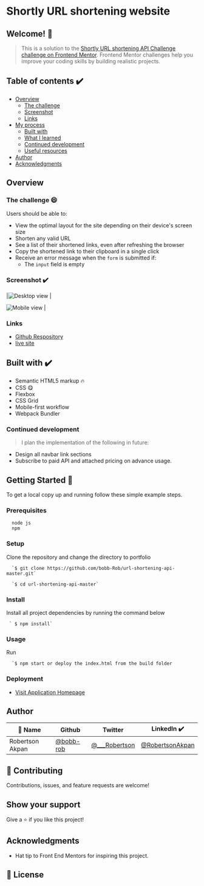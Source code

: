 # Shortly URL shortening website

## Welcome! 👋

> This is a solution to the [Shortly URL shortening API Challenge challenge on Frontend Mentor](https://www.frontendmentor.io/challenges/url-shortening-api-landing-page-2ce3ob-G). Frontend Mentor challenges help you improve your coding skills by building realistic projects. 

## Table of contents ✔️

- [Overview](#overview)
  - [The challenge](#the-challenge)
  - [Screenshot](#screenshot)
  - [Links](#links)
- [My process](#my-process)
  - [Built with](#built-with)
  - [What I learned](#what-i-learned)
  - [Continued development](#continued-development)
  - [Useful resources](#useful-resources)
- [Author](#author)
- [Acknowledgments](#acknowledgments)

## Overview

### The challenge 😄

Users should be able to:

- View the optimal layout for the site depending on their device's screen size
- Shorten any valid URL
- See a list of their shortened links, even after refreshing the browser
- Copy the shortened link to their clipboard in a single click
- Receive an error message when the `form` is submitted if:
  - The `input` field is empty

### Screenshot ✔️

|![Desktop view](./Desktop-Shortly-URL-shortening-API-Challenge.png) |

![Mobile view](./Mobile-Shortly-URL-shortening-API-Challenge.png) |


### Links

- [Github Respository](https://github.com/bobb-Rob/url-shortening-api-master)
- [live site](https://bobb-rob.github.io/url-shortening-api-master/)

## Built with ✔️

- Semantic HTML5 markup 🔥
- CSS 😋
- Flexbox
- CSS Grid
- Mobile-first workflow
- Webpack Bundler

### Continued development

> I plan the implementation of the following in future:
  - Design all navbar link sections
  - Subscribe to paid API and attached pricing on advance usage.


## Getting Started 🙌

To get a local copy up and running follow these simple example steps.

### Prerequisites
```
  node js
  npm

```
### Setup
Clone the repository and change the directory to portfolio

``` 
  `$ git clone https://github.com/bobb-Rob/url-shortening-api-master.git`

  `$ cd url-shortening-api-master`

```

### Install
Install all project dependencies by running the command below
 
``` 
 ` $ npm install`
```
### Usage

Run
``` 
  `$ npm start or deploy the index.html from the build folder 
```

### Deployment
- [Visit Application Homepage](http://localhost:3000)


## Author

| 👤 Name | Github | Twitter | LinkedIn ✔️ |
|------|--------|---------|----------|
|Robertson Akpan|[@bobb-rob](https://github.com/bobb-rob)|[@___Robertson](https://twitter.com/___Robertson)|[@RobertsonAkpan](https://www.linkedin.com/in/robertson-akpan-6895a0123/)|

## 🤝 Contributing

Contributions, issues, and feature requests are welcome!


## Show your support

Give a ⭐️ if you like this project!

## Acknowledgments

- Hat tip to Front End Mentors for inspiring this project.

## 📝 License